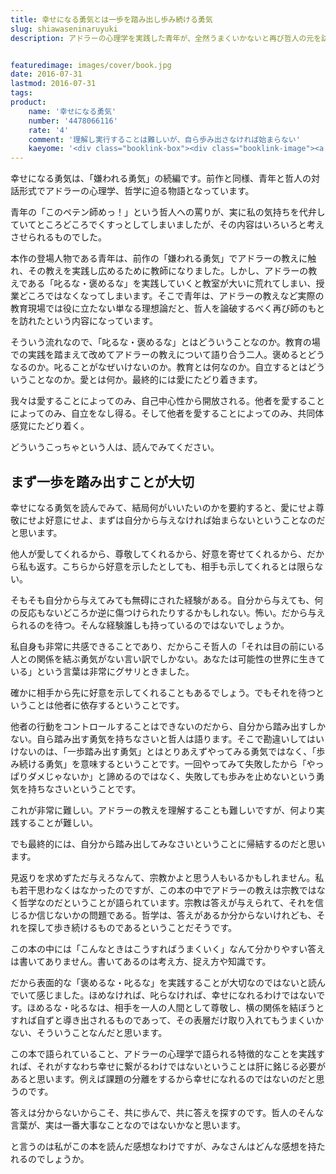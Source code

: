 ```yaml
---
title: 幸せになる勇気とは一歩を踏み出し歩み続ける勇気
slug: shiawaseninaruyuki
description: アドラーの心理学を実践した青年が、全然うまくいかないと再び哲人の元を訪れるのが本作「幸せになる勇気」です。この本に何か「答え」を求めているのであれば、それは無駄足になるかもしれません。ここにあるのは答えを探すための知識、考え方だけです。


featuredimage: images/cover/book.jpg
date: 2016-07-31
lastmod: 2016-07-31
tags: 
product:
    name: '幸せになる勇気'
    number: '4478066116'
    rate: '4'
    comment: '理解し実行することは難しいが、自ら歩み出さなければ始まらない'
    kaeyome: '<div class="booklink-box"><div class="booklink-image"><a href="http://www.amazon.co.jp/exec/obidos/asin/4478066116/illusionspace-22/" target="_blank" ><img src="https://ecx.images-amazon.com/images/I/519tuiAlyOL._SL160_.jpg" style="border: none;" /></a></div><div class="booklink-info"><div class="booklink-name"><a href="http://www.amazon.co.jp/exec/obidos/asin/4478066116/illusionspace-22/" target="_blank" >幸せになる勇気―――自己啓発の源流「アドラー」の教えII</a><div class="booklink-powered-date">posted with <a href="http://yomereba.com" rel="nofollow" target="_blank">ヨメレバ</a></div></div><div class="booklink-detail">岸見 一郎,古賀 史健 ダイヤモンド社 2016-02-26    </div><div class="booklink-link2"><div class="shoplinkamazon"><a href="http://www.amazon.co.jp/exec/obidos/asin/4478066116/illusionspace-22/" target="_blank" >Amazon</a></div><div class="shoplinkkindle"><a href="http://www.amazon.co.jp/exec/obidos/ASIN/B01AHLTSAY/illusionspace-22/" target="_blank" >Kindle</a></div><div class="shoplinkrakuten"><a href="http://hb.afl.rakuten.co.jp/hgc/11acbc01.369b1bf6.11acbc02.cabf9fe9/?pc=http%3A%2F%2Fbooks.rakuten.co.jp%2Frb%2F13604272%2F%3Fscid%3Daf_ich_link_urltxt%26m%3Dhttp%3A%2F%2Fm.rakuten.co.jp%2Fev%2Fbook%2F" target="_blank" >楽天ブックス</a></div>                        	  <div class="shoplinkkino"><a href="http://ck.jp.ap.valuecommerce.com/servlet/referral?sid=3085416&pid=882196163&vc_url=http%3A%2F%2Fwww.kinokuniya.co.jp%2Ff%2Fdsg-01-9784478066119" target="_blank" >紀伊國屋書店<img src="https://ad.jp.ap.valuecommerce.com/servlet/gifbanner?sid=3085416&pid=882196163" height="1" width="1" border="0"></a></div>	  	  	</div></div><div class="booklink-footer"></div></div>'
---
```


幸せになる勇気は、「嫌われる勇気」の続編です。前作と同様、青年と哲人の対話形式でアドラーの心理学、哲学に迫る物語となっています。

青年の「このペテン師めっ！」という哲人への罵りが、実に私の気持ちを代弁していてところどころでくすっとしてしまいましたが、その内容はいろいろと考えさせられるものでした。

本作の登場人物である青年は、前作の「嫌われる勇気」でアドラーの教えに触れ、その教えを実践し広めるために教師になりました。しかし、アドラーの教えである「叱るな・褒めるな」を実践していくと教室が大いに荒れてしまい、授業どころではなくなってしまいます。そこで青年は、アドラーの教えなど実際の教育現場では役に立たない単なる理想論だと、哲人を論破するべく再び師のもとを訪れたという内容になっています。

そういう流れなので、「叱るな・褒めるな」とはどういうことなのか。教育の場での実践を踏まえて改めてアドラーの教えについて語り合う二人。褒めるとどうなるのか。叱ることがなぜいけないのか。教育とは何なのか。自立するとはどういうことなのか。愛とは何か。最終的には愛にたどり着きます。

我々は愛することによってのみ、自己中心性から開放される。他者を愛することによってのみ、自立をなし得る。そして他者を愛することによってのみ、共同体感覚にたどり着く。

どういうこっちゃという人は、読んでみてください。


## まず一歩を踏み出すことが大切


幸せになる勇気を読んでみて、結局何がいいたいのかを要約すると、愛にせよ尊敬にせよ好意にせよ、まずは自分から与えなければ始まらないということなのだと思います。

他人が愛してくれるから、尊敬してくれるから、好意を寄せてくれるから、だから私も返す。こちらから好意を示したとしても、相手も示してくれるとは限らない。

そもそも自分から与えてみても無碍にされた経験がある。自分から与えても、何の反応もないどころか逆に傷つけられたりするかもしれない。怖い。だから与えられるのを待つ。そんな経験誰しも持っているのではないでしょうか。

私自身も非常に共感できることであり、だからこそ哲人の「それは目の前にいる人との関係を結ぶ勇気がない言い訳でしかない。あなたは可能性の世界に生きている」という言葉は非常にグサリときました。

確かに相手から先に好意を示してくれることもあるでしょう。でもそれを待つということは他者に依存するということです。

他者の行動をコントロールすることはできないのだから、自分から踏み出すしかない。自ら踏み出す勇気を持ちなさいと哲人は語ります。そこで勘違いしてはいけないのは、「一歩踏み出す勇気」とはとりあえずやってみる勇気ではなく、「歩み続ける勇気」を意味するということです。一回やってみて失敗したから「やっぱりダメじゃないか」と諦めるのではなく、失敗しても歩みを止めないという勇気を持ちなさいということです。

これが非常に難しい。アドラーの教えを理解することも難しいですが、何より実践することが難しい。

でも最終的には、自分から踏み出してみなさいということに帰結するのだと思います。

見返りを求めずただ与えろなんて、宗教かよと思う人もいるかもしれません。私も若干思わなくはなかったのですが、この本の中でアドラーの教えは宗教ではなく哲学なのだということが語られています。宗教は答えが与えられて、それを信じるか信じないかの問題である。哲学は、答えがあるか分からないけれども、それを探して歩き続けるものであるということだそうです。

この本の中には「こんなときはこうすればうまくいく」なんて分かりやすい答えは書いてありません。書いてあるのは考え方、捉え方や知識です。

だから表面的な「褒めるな・叱るな」を実践することが大切なのではないと読んでいて感じました。ほめなければ、叱らなければ、幸せになれるわけではないです。ほめるな・叱るなは、相手を一人の人間として尊敬し、横の関係を結ぼうとすれば自ずと導き出されるものであって、その表層だけ取り入れてもうまくいかない、そういうことなんだと思います。

この本で語られていること、アドラーの心理学で語られる特徴的なことを実践すれば、それがすなわち幸せに繋がるわけではないということは肝に銘じる必要があると思います。例えば課題の分離をするから幸せになれるのではないのだと思うのです。

答えは分からないからこそ、共に歩んで、共に答えを探すのです。哲人のそんな言葉が、実は一番大事なことなのではないかなと思います。

と言うのは私がこの本を読んだ感想なわけですが、みなさんはどんな感想を持たれるのでしょうか。


  